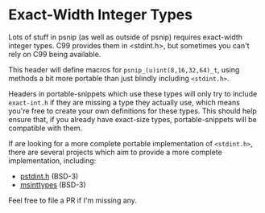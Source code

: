 # Exact-Width Integer Types

Lots of stuff in psnip (as well as outside of psnip) requires
exact-width integer types.  C99 provides them in <stdint.h>, but
sometimes you can't rely on C99 being available.

This header will define macros for `psnip_(u)int(8,16,32,64)_t`, using
methods a bit more portable than just blindly including `<stdint.h>`.

Headers in portable-snippets which use these types will only try to
include `exact-int.h` if they are missing a type they actually use,
which means you're free to create your own definitions for these
types.  This should help ensure that, if you already have exact-size
types, portable-snippets will be compatible with them.

If are looking for a more complete portable implementation of
`<stdint.h>`, there are several projects which aim to provide a more
complete implementation, including:

 * [pstdint.h](http://www.azillionmonkeys.com/qed/pstdint.h) (BSD-3)
 * [msinttypes](https://code.google.com/archive/p/msinttypes/) (BSD-3)

Feel free to file a PR if I'm missing any.
